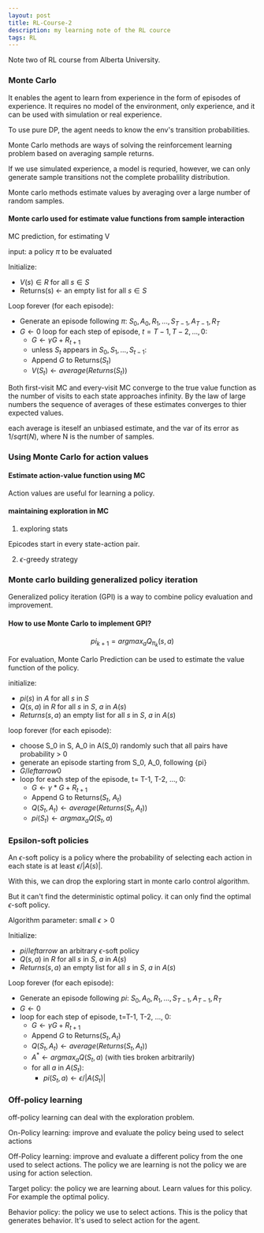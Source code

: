 ```yaml
---
layout: post
title: RL-Course-2
description: my learning note of the RL cource
tags: RL
---
```


Note two of RL course from Alberta University.

### Monte Carlo

It enables the agent to learn from experience in the form of episodes of experience. It requires no model of the environment, only experience, and it can be used with simulation or real experience.

To use pure DP, the agent needs to know the env's transition probabilities.

Monte Carlo methods are ways of solving the reinforcement learning problem based on averaging sample returns. 

If we use simulated experience, a model is requried, however, we can only generate sample transitions not the complete
probalility distribution.

Monte carlo methods estimate values by averaging over a large number of random samples.


#### Monte carlo used for estimate value functions from sample interaction


MC prediction, for estimating V



input: a policy $\pi$ to be evaluated

Initialize:
- $V(s) \in R$ for all $s \in S$
- Returns(s) $\leftarrow$ an empty list for all $s \in S$

Loop forever (for each episode):
- Generate an episode following $\pi$: $S_0, A_0, R_1, ..., S_{T-1}, A_{T-1}, R_T$
- $G \leftarrow 0$
  loop for each step of episode, $t=T-1, T-2, ..., 0$:
    - $G \leftarrow \gamma G + R_{t+1}$
    - unless $S_t$ appears in $S_0, S_1, ..., S_{t-1}$:
    - Append $G$ to Returns($S_t$)
    - $V(S_t) \leftarrow average(Returns(S_t))$



Both first-visit MC and every-visit MC converge to the true value function as the number of visits to each state approaches infinity. By the law of large numbers the sequence of averages of these estimates converges to thier expected values.

each average is iteself an unbiased estimate, and the var of its error as $1/sqrt(N)$, where N is the number of samples.

### Using Monte Carlo for action values

#### Estimate action-value function using MC

Action values are useful for learning a policy.


#### maintaining exploration in MC

1. exploring stats

Epicodes start in every state-action pair.

2. $\epsilon$-greedy strategy


### Monte carlo building generalized policy iteration

Generalized policy iteration (GPI) is a way to combine policy evaluation and improvement.

#### How to use Monte Carlo to implement GPI?

$${pi}_{k+1} = argmax_{a} Q_{\pi_k}(s, a)$$

For evaluation, Monte Carlo Prediction can be used to estimate the value function of the policy.

initialize:
   - ${pi}(s)$ in $A$ for all $s$ in $S$
   - $Q(s, a)$ in $R$ for all $s$ in $S$, $a$ in $A(s)$
   - $Returns(s, a)$ an empty list for all $s$ in $S$, $a$ in $A(s)$

loop forever (for each episode):
   - choose S_0 in S, A_0 in A(S_0) randomly such that all pairs have probability > 0
   - generate an episode starting from S_0, A_0, following {pi}
   - $G /leftarrow 0$
   - loop for each step of the episode, t= T-1, T-2, ..., 0:
      - $G \leftarrow \gamma * G + R_{t+1}$
      - Append G to Returns($S_t$, $A_t$)
      - $Q(S_t, A_t) \leftarrow average(Returns(S_t, A_t))$
      - ${pi}(S_t) \leftarrow argmax_{a} Q(S_t, a)$


### Epsilon-soft policies

An $\epsilon$-soft policy is a policy where the probability of selecting each action in each state is at least $\epsilon/|A(s)|$.

With this, we can drop the exploring start in monte carlo control algorithm. 

But it can't find the deterministic optimal policy. it can only find the optimal $\epsilon$-soft policy.


Algorithm parameter: small $\epsilon > 0$

Initialize:
  - ${pi} /leftarrow$ an arbitrary $\epsilon$-soft policy
  - $Q(s, a)$ in $R$ for all $s$ in $S$, $a$ in $A(s)$
  - $Returns(s, a)$ an empty list for all $s$ in $S$, $a$ in $A(s)$

Loop forever (for each episode):
  - Generate an episode following ${pi}$: $S_0, A_0, R_1, ..., S_{T-1}, A_{T-1}, R_T$
  - $G \leftarrow 0$
  - loop for each step of episode, t=T-1, T-2, ..., 0:
    - $G \leftarrow \gamma G + R_{t+1}$
    - Append $G$ to Returns($S_t, A_t$)
    - $Q(S_t, A_t) \leftarrow average(Returns(S_t, A_t))$
    - $A^* \leftarrow argmax_{a} Q(S_t, a)$ (with ties broken arbitrarily)
    - for all $a$ in $A(S_t)$:
      - ${pi}(S_t, a) \leftarrow \epsilon/|A(S_t)|$

### Off-policy learning

off-policy learning can deal with the exploration problem.

On-Policy learning: improve and evaluate the policy being used to select actions

Off-Policy learning: improve and evaluate a different policy from the one used to select actions. The policy we are
learning is not the policy we are using for action selection.

Target policy: the policy we are learning about. Learn values for this policy. For example the optimal policy.

Behavior policy: the policy we use to select actions. This is the policy that generates behavior. It's used to select
action for the agent.

